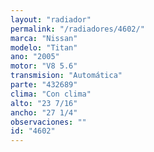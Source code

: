 ```yaml
---
layout: "radiador"
permalink: "/radiadores/4602/"
marca: "Nissan"
modelo: "Titan"
ano: "2005"
motor: "V8 5.6"
transmision: "Automática"
parte: "432689"
clima: "Con clima"
alto: "23 7/16"
ancho: "27 1/4"
observaciones: ""
id: "4602"
---
```



